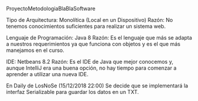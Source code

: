 ProyectoMetodologiaBlaBlaSoftware

Tipo de Arquitectura: Monolítica (Local en un Dispositivo)
Razón: No tenemos conocimientos suficientes para realizar un sistema web.

Lenguaje de Programación: Java 8
Razón: Es el lenguaje que más se adapta a nuestros requerimientos ya que funciona con objetos y es el que más manejamos en el curso.

IDE: Netbeans 8.2
Razón: Es el IDE de Java que mejor conocemos y, aunque IntelliJ era una buena opción, no hay tiempo para comenzar a aprender a utilizar una nueva IDE.

En Daily de LosNoSe (15/12/2018 22:00)
Se decide que se implementará la interfaz Serializable para guardar los datos en un TXT.